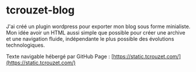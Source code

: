 # tcrouzet-blog
J'ai créé un plugin wordpress pour exporter mon blog sous forme minialiste. Mon idée avoir un HTML aussi simple que possible pour créer une archive et une navigation fluide, indépendante le plus possible des évolutions technologiques.

Texte navigable hébergé par GitHub Page : [https://static.tcrouzet.com/](https://static.tcrouzet.com/)